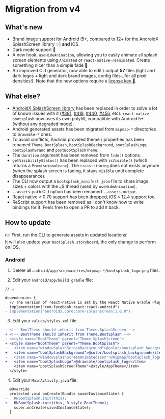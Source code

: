 # Migration from v4

## What's new

- Brand image support for Android (5+, compared to 12+ for the AndroidX SplashScreen library ✨) **and** iOS.
- Dark mode support 🌚
- A new hook, `useHideAnimation`, allowing you to easily animate all splash screen elements using `Animated` or `react-native-reanimated`. Create something nicer than a simple fade 🚀
- An improved CLI generator, now able to edit / output **57** files (light and dark logos + light and dark brand images, config files…for all pixel densities!). Note that the new options require a [license key 🔑](https://zoontek.gumroad.com/l/bootsplash-generator).

## What else?

- [AndroidX SplashScreen library](https://developer.android.com/jetpack/androidx/releases/core#core-splashscreen-1.0.0) has been replaced in order to solve a lot of known issues with it ([#381](https://github.com/zoontek/react-native-bootsplash/issues/381), [#418](https://github.com/zoontek/react-native-bootsplash/issues/418), [#440](https://github.com/zoontek/react-native-bootsplash/issues/440), [#456](https://github.com/zoontek/react-native-bootsplash/issues/456), etc). `react-native-bootsplash` now uses its own polyfill, compatible with Android 5+ (without any degraded mode).
- Android generated assets has been migrated from `mipmap-*` directories to `drawable-*` ones.
- To avoid conflicts, Android provided theme / properties has been renamed `Theme.BootSplash`, `bootSplashBackground`, `bootSplashLogo`, `bootSplashBrand` and `postBootSplashTheme`.
- The `duration` argument has been removed from `fade()` options.
- `getVisibilityStatus()` has been replaced with `isVisible()` (which returns a `Promise<boolean>`). The `transitioning` does not exists anymore (when the splash screen is fading, it stays `visible` until complete disappearance).
- The CLI now output a `bootsplash_manifest.json` file to share image sizes + colors with the JS thread (used by `useHideAnimation`).
- `--assets-path` CLI option has been renamed `--assets-output`.
- React native < 0.70 support has been dropped, iOS < 12.4 support too.
- ReScript support has been removed as I don't know how to write bindings for it. Feels free to open a PR to add it back.

## How to update

👉 First, run the CLI to generate assets in updated locations!<br>
It will also update your `BootSplash.storyboard`, the only change to perform on iOS.

### Android

1. Delete all `android/app/src/main/res/mipmap-*/bootsplash_logo.png` files.

2. Edit your `android/app/build.gradle` file:

```diff
// …

dependencies {
  // The version of react-native is set by the React Native Gradle Plugin
  implementation("com.facebook.react:react-android")
- implementation("androidx.core:core-splashscreen:1.0.0")
```

3. Edit your `values/styles.xml` file:

```diff
- <!-- BootTheme should inherit from Theme.SplashScreen -->
+ <!-- BootTheme should inherit from Theme.BootSplash -->
- <style name="BootTheme" parent="Theme.SplashScreen">
+ <style name="BootTheme" parent="Theme.BootSplash">
-   <item name="windowSplashScreenBackground">@color/bootsplash_background</item>
+   <item name="bootSplashBackground">@color/bootsplash_background</item>
-   <item name="windowSplashScreenAnimatedIcon">@mipmap/bootsplash_logo</item>
+   <item name="bootSplashLogo">@drawable/bootsplash_logo</item>
    <item name="postSplashScreenTheme">@style/AppTheme</item>
  </style>
```

4. Edit your `MainActivity.java` file:

```diff
  @Override
  protected void onCreate(Bundle savedInstanceState) {
-   RNBootSplash.init(this);
+   RNBootSplash.init(this, R.style.BootTheme);
    super.onCreate(savedInstanceState);
  }
```

